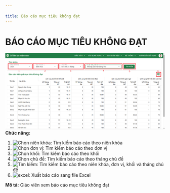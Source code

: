 ```yaml
---

title: Báo cáo mục tiêu không đạt
---
```


# BÁO CÁO MỤC TIÊU KHÔNG ĐẠT 
![BÁO CÁO MỤC TIÊU KHÔNG ĐẠT](/img/giao-vien/bao-cao-muc-tieu-khong-dat/bao-cao-muc-tieu-khong-dat.png)  
__Chức năng:__  
1. <img src="/docs-kqht/img/giao-vien/xem-y-kien-PH/chon-nien-khoa.png" alt="Chọn niên khóa" width="170" />: Tìm kiếm báo cáo theo niên khóa
2. <img src="/docs-kqht/img/chung/chon-don-vi.png" alt="Chọn đơn vị" width="170" />: Tìm kiếm báo cáo theo đơn vị
3. <img src="/docs-kqht/img/chung/chon-khoi.png" alt="Chọn khối" width="170" />: Tìm kiếm báo cáo theo khối
4. <img src="/docs-kqht/img/chung/chon-chu-de.png" alt="Chọn chủ đề" width="350" />: Tìm kiếm báo cáo theo tháng chủ đề
5. <img src="/docs-kqht/img/chung/tim.png" alt="Tìm kiếm" width="70" />: Tìm kiếm báo cáo theo niên khóa, đơn vị, khối và tháng chủ đề 
6. <img src="/docs-kqht/img/chung/excel.png" alt="excel" width="30" />: Xuất báo cáo sang file Excel

__Mô tả:__ Giáo viên xem báo cáo mục tiêu không đạt


